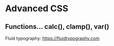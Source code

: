 # Advanced CSS

## Functions... calc(), clamp(), var()

Fluid typography: https://fluidtypography.com

